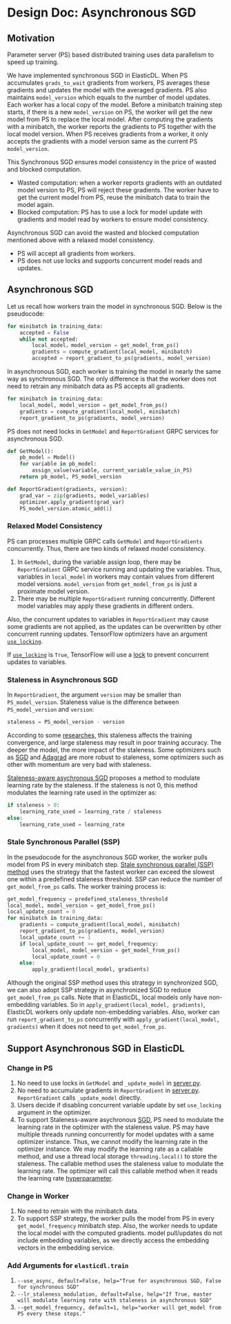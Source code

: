 # Design Doc: Asynchronous SGD

## Motivation

Parameter server (PS) based distributed training uses data parallelism to speed
up training.

We have implemented synchronous SGD in ElasticDL. When PS accumulates
`grads_to_wait` gradients from workers, PS averages these gradients and updates
the model with the averaged gradients. PS also maintains `model_version` which
equals to the number of model updates. Each worker has a local copy of the
model. Before a minibatch training step starts, if there is a new
`model_version` on PS, the worker will get the new model from PS to replace the
local model. After computing the gradients with a minibatch, the worker reports
the gradients to PS together with the local model version. When PS receives
gradients from a worker, it only accepts the gradients with a model version
same as the current PS `model_version`.

This Synchronous SGD ensures model consistency in the price of wasted and
blocked computation.

- Wasted computation: when a worker reports gradients with an outdated model
version to PS, PS will reject these gradients. The worker have to get the
current model from PS, reuse the minibatch data to train the model again.
- Blocked computation: PS has to use a lock for model update with gradients and
model read by workers to ensure model consistency.

Asynchronous SGD can avoid the wasted and blocked computation mentioned above
with a relaxed model consistency.

- PS will accept all gradients from workers.
- PS does not use locks and supports concurrent model reads and updates.

## Asynchronous SGD

Let us recall how workers train the model in synchronous SGD. Below is the
pseudocode:

```python
for minibatch in training_data:
    accepted = False
    while not accepted:
        local_model，model_version = get_model_from_ps()
        gradients = compute_gradient(local_model, minibatch)
        accepted = report_gradient_to_ps(gradients, model_version)
```

In asynchronous SGD, each worker is training the model in nearly the same way
as synchronous SGD. The only difference is that the worker does not need to
retrain any minibatch data as PS accepts all gradients.

```python
for minibatch in training_data:
    local_model, model_version = get_model_from_ps()
    gradients = compute_gradient(local_model, minibatch)
    report_gradient_to_ps(gradients, model_version)
```

PS does not need locks in `GetModel` and `ReportGradient` GRPC services for
asynchronous SGD.

```python
def GetModel():
    pb_model = Model()
    for variable in pb_model:
        assign_value(variable, current_variable_value_in_PS)
    return pb_model, PS_model_version

def ReportGradient(gradients, version):
    grad_var = zip(gradients, model_variables)
    optimizer.apply_gradient(grad_var)
    PS_model_version.atomic_add(1)
```

### Relaxed Model Consistency

PS can processes multiple GRPC calls `GetModel` and `ReportGradients`
concurrently. Thus, there are two kinds of relaxed model consistency.

1. In `GetModel`, during the variable assign loop, there may be
`ReportGradient` GRPC service running and updating the variables. Thus,
variables in `local_model` in workers may contain values from different model
versions. `model_version` from `get_model_from_ps` is just a proximate model
version.
2. There may be multiple `ReportGradient` running concurrently. Different model
variables may apply these gradients in different orders.

Also, the concurrent updates to variables in `ReportGradient` may cause some
gradients are not applied, as the updates can be overwritten by other concurrent
running updates. TensorFlow optimizers have an argument
[`use_locking`](https://github.com/tensorflow/tensorflow/blob/ff441191277b7e758deb48e45249fee9e880f2c8/tensorflow/python/training/optimizer.py#L319).

If
[`use_locking`](https://github.com/tensorflow/tensorflow/blob/ff441191277b7e758deb48e45249fee9e880f2c8/tensorflow/python/training/optimizer.py#L319)
is `True`, TensorFlow will use a
[lock](https://github.com/tensorflow/tensorflow/blob/11e22c01eb801ff24200afcdce8a03a7cdd2ed3f/tensorflow/core/kernels/training_ops.cc#L528)
to prevent concurrent updates to variables.

### Staleness in Asynchronous SGD

In `ReportGradient`, the argument `version` may be smaller than
`PS_model_version`.
Staleness value is the difference between `PS_model_version` and `version`:

```python
staleness = PS_model_version - version
```

According to some [researches](https://arxiv.org/abs/1810.03264), this staleness
affects the training convergence, and large staleness may result in poor
training accuracy. The deeper the model, the more impact of the staleness.  Some
optimizers such as
[SGD](https://www.tensorflow.org/versions/r2.0/api_docs/python/tf/keras/optimizers/SGD)
and
[Adagrad](https://www.tensorflow.org/versions/r2.0/api_docs/python/tf/keras/optimizers/Adagrad)
are more robust to staleness, some optimizers such as other with momentum are
very bad with staleness.

[Staleness-aware asychronous SGD](https://arxiv.org/abs/1511.05950) proposes a
method to modulate learning rate by the staleness. If the staleness is not 0,
this method modulates the learning rate used in the optimizer as:

```python
if staleness > 0:
    learning_rate_used = learning_rate / staleness
else:
    learning_rate_used = learning_rate
```

### Stale Synchronous Parallel (SSP)

In the pseudocode for the asynchronous SGD worker, the worker pulls model from
PS in every minibatch step. [Stale synchronous parallel (SSP)
method](https://dl.acm.org/citation.cfm?id=2999748) uses the strategy that the
fastest worker can exceed the slowest one within a predefined staleness
threshold. SSP can reduce the number of `get_model_from_ps` calls. The worker
training process is:

```python
get_model_frequency = predefined_staleness_threshold
local_model, model_version = get_model_from_ps()
local_update_count = 0
for minibatch in training_data:
    gradients = compute_gradient(local_model, minibatch)
    report_gradient_to_ps(gradients, model_version)
    local_update_count += 1
    if local_update_count >= get_model_frequency:
        local_model, model_version = get_model_from_ps()
        local_update_count = 0
    else:
        apply_gradient(local_model, gradients)
```

Although the original SSP method uses this strategy in synchronized SGD, we can
also adopt SSP strategy in asynchronized SGD to reduce `get_model_from_ps`
calls.
Note that in ElasticDL, local models only have non-embedding variables. So in
`apply_gradient(local_model, gradients)`, ElasticDL workers only update
non-embedding variables.
Also, worker can run `report_gradient_to_ps` concurrently with
`apply_gradient(local_model, gradients)` when it does not need to
`get_model_from_ps`.

## Support Asynchronous SGD in ElasticDL

### Change in PS

1. No need to use locks in `GetModel` and `_update_model` in
   [server.py](../../elasticdl/python/master/servicer.py).
2. No need to accumulate gradients in `ReportGradient` in
   [server.py](../../elasticdl/python/master/servicer.py). `ReportGradient`
   calls `_update_model` directly.
3. Users decide if disabling concurrent variable update by set `use_locking`
   argument in the optimizer.
4. To support Staleness-aware asychronous
   [SGD](https://arxiv.org/abs/1511.05950), PS need to modulate the learning
   rate in the optimizer with the staleness value. PS may have multiple threads
   running concurrently for model updates with a same optimizer instance. Thus,
   we cannot modify the learning rate in the optimizer instance. We may modify
   the learning rate as a callable method, and use a thread local storage
   `threading.local()` to store the staleness. The callable method uses the
   staleness value to modulate the learning rate. The optimizer will call this
   callable method when it reads the learning rate
   [hyperparameter](https://github.com/tensorflow/tensorflow/blob/e4262fb2fbf1cb33aaea79ff81754d1e92e99af1/tensorflow/python/keras/optimizer_v2/optimizer_v2.py#L530).

### Change in Worker

1. No need to retrain with the minibatch data.
2. To support SSP strategy, the worker pulls the model from PS in every
`get_model_frequency` minibatch step. Also, the worker needs to update the
local model with the computed gradients. model pull/updates do not include
embedding variables, as we directly access the embedding vectors in the
embedding service.

### Add Arguments for `elasticdl.train`

1. `--use_async, default=False, help="True for asynchronous SGD, False for
synchronous SGD"`
2. `--lr_staleness_modulation, default=False, help="If True, master will
modulate learning rate with staleness in asynchronous SGD"`
3. `--get_model_frequency, default=1, help="worker will get_model from PS every
these steps."`
